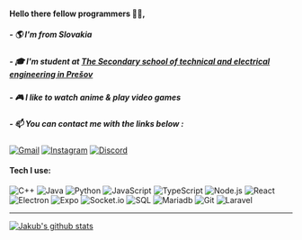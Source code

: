 #### Hello there fellow programmers 👨‍💻,
##### - 🌎 I'm from Slovakia
##### - 🎓 I'm student at [The Secondary school of technical and electrical engineering in Prešov](https://spse-po.sk/)
##### - 🎮 I like to watch anime & play video games 
##### - 📫 You can contact me with the links below :
[![Gmail](https://img.shields.io/badge/-GMAIL-D14836?style=for-the-badge&logo=gmail&logoColor=white)](mailto:jakubednar@gmail.com)
[![Instagram](https://img.shields.io/badge/-INSTAGRAM-E4405F?style=for-the-badge&logo=instagram&logoColor=white)](https://www.instagram.com/edgy.kubko/)
[![Discord](https://img.shields.io/badge/-DISCORD%20ID%20%238716-7289DA?style=for-the-badge&logo=discord&logoColor=white)](https://discord.com/)

#### Tech I use:
![C++](https://img.shields.io/badge/-C++-000000?style=flat-square&logo=c%2B%2B)
![Java](https://img.shields.io/badge/-Java-000000?style=flat-square&logo=java)
![Python](https://img.shields.io/badge/-Python-000000?style=flat-square&logo=python)
![JavaScript](https://img.shields.io/badge/-JavaScript-000000?style=flat-square&logo=javascript)
![TypeScript](https://img.shields.io/badge/-TypeScript-000000?style=flat-square&logo=typescript)
![Node.js](https://img.shields.io/badge/-Node.js-000000?style=flat-square&logo=node.js)
![React](https://img.shields.io/badge/-React-000000?style=flat-square&logo=react)
![Electron](https://img.shields.io/badge/-Electron-000000?style=flat-square&logo=electron)
![Expo](https://img.shields.io/badge/-Expo-000000?style=flat-square&logo=expo)
![Socket.io](https://img.shields.io/badge/-Socket.io-000000?style=flat-square&logo=socket.io)
![SQL](https://img.shields.io/badge/-SQL-000000?style=flat-square&logo=postgresql)
![Mariadb](https://img.shields.io/badge/-Mariadb-000000?style=flat-square&logo=mariadb)
![Git](https://img.shields.io/badge/-Git-000000?style=flat-square&logo=git)
![Laravel](https://img.shields.io/badge/-Laravel-000000?style=flat-square&logo=laravel)

---
[![Jakub's github stats](https://github-readme-stats.vercel.app/api?username=jakubednar)](https://github.com/jakubednar)
